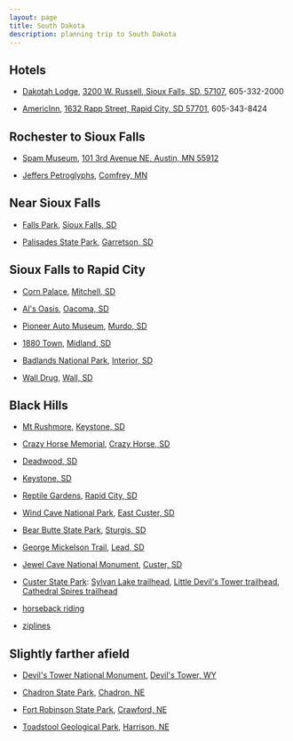 ```yaml
---
layout: page
title: South Dakota
description: planning trip to South Dakota
---
```



## Hotels

- [Dakotah Lodge](http://www.dakotahlodge.com/), [3200 W. Russell, Sioux Falls, SD, 57107](https://goo.gl/maps/QeJW862EYjP2), 605-332-2000

- [AmericInn](http://www.rapidcityamericinn.com/), [1632 Rapp Street, Rapid City, SD 57701](https://goo.gl/maps/JwbKA67nNAP2), 605-343-8424


## Rochester to Sioux Falls

- [Spam Museum](http://www.spam.com/museum), [101 3rd Avenue NE, Austin, MN 55912](https://goo.gl/maps/k6tbdeC4gB42)

- [Jeffers Petroglyphs](http://sites.mnhs.org/historic-sites/jeffers-petroglyphs),
  [Comfrey, MN](https://goo.gl/maps/Cij6GRJaMVy)

## Near Sioux Falls

- [Falls Park](http://visitsiouxfalls.com/things-to-do/falls-park/),
  [Sioux Falls, SD](https://goo.gl/maps/vW1XW2paqw52)

- [Palisades State Park](http://gfp.sd.gov/state-parks/directory/palisades/),
  [Garretson, SD](https://goo.gl/maps/xhafmPUEby82)


## Sioux Falls to Rapid City

- [Corn Palace](http://cornpalace.com/), [Mitchell, SD](https://goo.gl/maps/P53JoyeLyGE2)

- [Al's Oasis](http://www.alsoasis.com/), [Oacoma, SD](https://goo.gl/maps/vN6LVBET41J2)

- [Pioneer Auto Museum](http://www.pioneerautoshow.com/), [Murdo, SD](https://goo.gl/maps/CC15MMhXFU92)

- [1880 Town](http://www.1880town.com/), [Midland, SD](https://goo.gl/maps/cr5fXKiUZqM2)

- [Badlands National Park](https://www.nps.gov/badl/index.htm), [Interior, SD](https://goo.gl/maps/QUyALPCfoKL2)

- [Wall Drug](http://www.walldrug.com/), [Wall, SD](https://goo.gl/maps/7J8WgqNVdAJ2)


## Black Hills

- [Mt Rushmore](https://www.nps.gov/moru/index.htm),
  [Keystone, SD](https://goo.gl/maps/SLFCgnuk7vF2)

- [Crazy Horse Memorial](https://crazyhorsememorial.org/),
  [Crazy Horse, SD](https://goo.gl/maps/UaixX9cjzqj)

- [Deadwood, SD](https://goo.gl/maps/1DsFfJPYFwk)

- [Keystone, SD](https://goo.gl/maps/W7xbGR13PH62)

- [Reptile Gardens](http://www.reptilegardens.com/), [Rapid City, SD](https://goo.gl/maps/g9ASWrGmBhs)

- [Wind Cave National Park](https://www.nps.gov/wica/index.htm),
  [East Custer, SD](https://goo.gl/maps/h1xQDHM3T762)

- [Bear Butte State Park](https://gfp.sd.gov/state-parks/directory/bear-butte/),
  [Sturgis, SD](https://goo.gl/maps/9Vdm3YvXRHx)

- [George Mickelson Trail](http://gfp.sd.gov/state-parks/directory/mickelson-trail/),
  [Lead, SD](https://goo.gl/maps/dRgt2Dypepp)

- [Jewel Cave National Monument](https://www.nps.gov/jeca/index.htm),
  [Custer, SD](https://goo.gl/maps/ToVVdqXTbuN2)

- [Custer State Park](http://gfp.sd.gov/state-parks/directory/custer/default.aspx): [Sylvan Lake trailhead](https://goo.gl/maps/4GWXyqyBvEK2), [Little Devil's Tower trailhead](https://goo.gl/maps/QTV83nGXN142), [Cathedral Spires trailhead](https://goo.gl/maps/waKzbU5ekcC2)

- [horseback riding](http://highcountryranch.com/trail-rides/)

- [ziplines](http://www.rushmoretramwayadventures.com/)

## Slightly farther afield

- [Devil's Tower National Monument](https://www.nps.gov/deto/index.htm),
  [Devil's Tower, WY](https://goo.gl/maps/UZfiYWHAiCs)

- [Chadron State Park](http://outdoornebraska.gov/chadron/),
  [Chadron, NE](https://goo.gl/maps/2RTSDKtNJcU2)

- [Fort Robinson State Park](http://www.stateparks.com/fort_robinson_state_park_in_nebraska.html),
  [Crawford, NE](https://goo.gl/maps/ZgnpD1cJWJ22)

- [Toadstool Geological Park](http://www.fs.usda.gov/recarea/nebraska/recreation/recarea/?recid=10616),
  [Harrison, NE](https://goo.gl/maps/yXBcRZ66MUR2)
